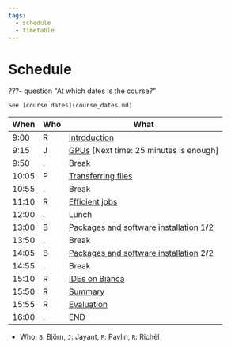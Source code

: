 ```yaml
---
tags:
  - schedule
  - timetable
---
```


# Schedule

???- question "At which dates is the course?"

    See [course dates](course_dates.md)

When | Who  | What
-----|------|-------------------------
9:00 | R    | [Introduction](intro.md)
9:15 | J    | [GPUs](gpu.md) [Next time: 25 minutes is enough]
9:50 | .    | Break
10:05| P    | [Transferring files](transfer.md)
10:55| .    | Break
11:10| R    | [Efficient jobs](efficient_jobs.md)
12:00| .    | Lunch
13:00| B    | [Packages and software installation](https://uppmax.github.io/bianca_workshops/intermediate/install/) 1/2
13:50| .    | Break
14:05| B    | [Packages and software installation](https://uppmax.github.io/bianca_workshops/intermediate/install/) 2/2
14:55| .    | Break
15:10| R    | [IDEs on Bianca](ides/README.md)
15:50| R    | [Summary](summary.md)
15:55| R    | [Evaluation](evaluation.md)
16:00| .    | END

- Who: `B`: Björn, `J`: Jayant, `P`: Pavlin, `R`: Richèl
